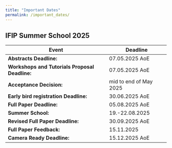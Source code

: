 ```yaml
---
title: "Important Dates"
permalink: /important_dates/
---
```


## IFIP Summer School 2025

| Event | Deadline |
| -- | -- |
| **Abstracts Deadline:** | 07.05.2025 AoE |
| **Workshops and Tutorials Proposal Deadline:** | 07.05.2025 AoE |
| **Acceptance Decision:** | mid to end of May 2025 |
| **Early bird registration Deadline:** | 30.06.2025 AoE |
| **Full Paper Deadline:** | 05.08.2025 AoE |
| **Summer School:** | 19.-22.08.2025 |
| **Revised Full Paper Deadline:** | 30.09.2025 AoE |
| **Full Paper Feedback:** | 15.11.2025 |
| **Camera Ready Deadline:** | 15.12.2025 AoE |



